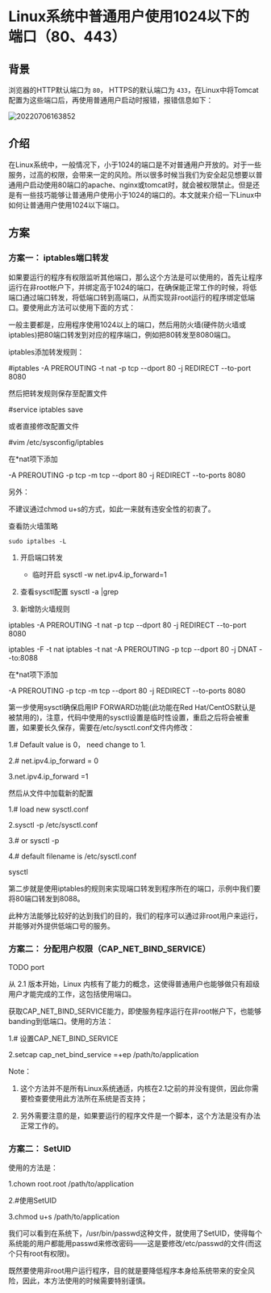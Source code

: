 # Linux系统中普通用户使用1024以下的端口（80、443）

## 背景

浏览器的HTTP默认端口为 `80`， HTTPS的默认端口为 `433`，在Linux中将Tomcat配置为这些端口后，再使用普通用户启动时报错，报错信息如下：

![20220706163852](https://gitee.com/librarookie/picgo/raw/main/images/md_20220706163852.png)

## 介绍

在Linux系统中，一般情况下，小于1024的端口是不对普通用户开放的。对于一些服务，过高的权限，会带来一定的风险。所以很多时候当我们为安全起见想要以普通用户启动使用80端口的apache、nginx或tomcat时，就会被权限禁止。但是还是有一些技巧能够让普通用户使用小于1024的端口的。本文就来介绍一下Linux中如何让普通用户使用1024以下端口。

## 方案

### 方案一： iptables端口转发

如果要运行的程序有权限监听其他端口，那么这个方法是可以使用的，首先让程序运行在非root帐户下，并绑定高于1024的端口，在确保能正常工作的时候，将低端口通过端口转发，将低端口转到高端口，从而实现非root运行的程序绑定低端口。要使用此方法可以使用下面的方式：

一般主要都是，应用程序使用1024以上的端口，然后用防火墙(硬件防火墙或iptables)把80端口转发到对应的程序端口，例如把80转发至8080端口。

iptables添加转发规则：

#iptables -A PREROUTING -t nat -p tcp --dport 80 -j REDIRECT --to-port 8080

然后把转发规则保存至配置文件

#service iptables save

或者直接修改配置文件

#vim /etc/sysconfig/iptables

在*nat项下添加

-A PREROUTING -p tcp -m tcp --dport 80 -j REDIRECT --to-ports 8080

另外：

不建议通过chmod u+s的方式，如此一来就有违安全性的初衷了。


查看防火墙策略

```md
sudo iptalbes -L
```

1. 开启端口转发

    - 临时开启
    sysctl -w net.ipv4.ip_forward=1


2. 查看sysctl配置
    sysctl -a |grep 



3. 新增防火墙规则

iptables -A PREROUTING -t nat -p tcp --dport 80 -j REDIRECT --to-port 8080

iptables -F -t nat iptables -t nat -A PREROUTING -p tcp --dport 80 -j DNAT --to:8088

在*nat项下添加

-A PREROUTING -p tcp -m tcp --dport 80 -j REDIRECT --to-ports 8080

第一步使用sysctl确保启用IP FORWARD功能(此功能在Red Hat/CentOS默认是被禁用的)，注意，代码中使用的sysctl设置是临时性设置，重启之后将会被重置，如果要长久保存，需要在/etc/sysctl.conf文件内修改：

1.# Default value is 0， need change to 1.

2.# net.ipv4.ip_forward = 0

3.net.ipv4.ip_forward =1

然后从文件中加载新的配置

1.# load new sysctl.conf

2.sysctl -p /etc/sysctl.conf

3.# or sysctl -p

4.# default filename is /etc/sysctl.conf


sysctl 

第二步就是使用iptables的规则来实现端口转发到程序所在的端口，示例中我们要将80端口转发到8088。

此种方法能够比较好的达到我们的目的，我们的程序可以通过非root用户来运行，并能够对外提供低端口号的服务。

### 方案二： 分配用户权限（CAP_NET_BIND_SERVICE）


TODO port 

从 2.1 版本开始，Linux 内核有了能力的概念，这使得普通用户也能够做只有超级用户才能完成的工作，这包括使用端口。

获取CAP_NET_BIND_SERVICE能力，即使服务程序运行在非root帐户下，也能够banding到低端口。使用的方法：

1.# 设置CAP_NET_BIND_SERVICE

2.setcap cap_net_bind_service =+ep /path/to/application

Note：

1. 这个方法并不是所有Linux系统通适，内核在2.1之前的并没有提供，因此你需要检查要使用此方法所在系统是否支持；

2. 另外需要注意的是，如果要运行的程序文件是一个脚本，这个方法是没有办法正常工作的。



### 方案二： SetUID


使用的方法是：

1.chown root.root /path/to/application

2.#使用SetUID

3.chmod u+s /path/to/application

我们可以看到在系统下，/usr/bin/passwd这种文件，就使用了SetUID，使得每个系统能的用户都能用passwd来修改密码——这是要修改/etc/passwd的文件(而这个只有root有权限)。

既然要使用非root用户运行程序，目的就是要降低程序本身给系统带来的安全风险，因此，本方法使用的时候需要特别谨慎。

